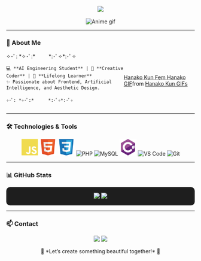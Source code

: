 <p align="center">
  <img src="https://readme-typing-svg.demolab.com?font=Fira+Code&pause=1000&color=FFB6C1&width=435&lines=Hello+there!+I'm+CherryCita.;Welcome+to+my+GitHub+profile!+"/>
</p>

<p align="center">
  <img src="https://i.pinimg.com/originals/3e/bb/69/3ebb69e1c64f6372eaf83b999cfebd9b.gif" alt="Anime gif" width="250">
</p>

---

### 🌸 About Me

<div align="left" style="display: flex; align-items: center;">
  <div>
    ✧･ﾟ: *✧･ﾟ:* 　　 *:･ﾟ✧*:･ﾟ✧
    
    💻 **AI Engineering Student** | 🎨 **Creative Coder** | 🌱 **Lifelong Learner**  
    ✨ Passionate about Frontend, Artificial Intelligence, and Aesthetic Design.
    
    ✧･ﾟ: *✧･ﾟ:* 　　 *:･ﾟ✧*:･ﾟ✧
  </div>
  <div class="tenor-gif-embed" data-postid="856492309132448912" data-share-method="host" data-aspect-ratio="1.76596" data-width="100%"><a href="https://tenor.com/view/hanako-kun-fem-hanako-girl-hanako-tbhk-jshk-gif-856492309132448912">Hanako Kun Fem Hanako GIF</a>from <a href="https://tenor.com/search/hanako+kun-gifs">Hanako Kun GIFs</a></div> <script type="text/javascript" async src="https://tenor.com/embed.js"></script>
</div>

---

### 🛠️ Technologies & Tools

<div align="center">
  <img src="https://raw.githubusercontent.com/devicons/devicon/master/icons/javascript/javascript-plain.svg" title="JavaScript" width="45"> 
  <img src="https://raw.githubusercontent.com/devicons/devicon/master/icons/html5/html5-original.svg" title="HTML5" width="45">
  <img src="https://raw.githubusercontent.com/devicons/devicon/master/icons/css3/css3-original.svg" title="CSS3" width="45">
  <img src="https://cdn.jsdelivr.net/gh/devicons/devicon/icons/php/php-plain.svg" title="PHP" width="45">
  <img src="https://cdn.jsdelivr.net/gh/devicons/devicon/icons/mysql/mysql-original-wordmark.svg" title="MySQL" width="50">
  <img src="https://raw.githubusercontent.com/devicons/devicon/master/icons/csharp/csharp-original.svg" title="C#" width="45">
  <img src="https://cdn.jsdelivr.net/gh/devicons/devicon/icons/vscode/vscode-original.svg" title="VS Code" width="45">
  <img src="https://cdn.jsdelivr.net/gh/devicons/devicon/icons/git/git-original.svg" title="Git" width="45">
</div>

---

### 📊 GitHub Stats

<div align="center" style="background-color:#1E1E1E; padding:15px; border-radius:10px;">
  <img height="180px" src="https://github-readme-stats.vercel.app/api?username=cherrycita-dev&show_icons=true&theme=graywhite&icon_color=FFB6C1&title_color=FFB6C1&include_all_commits=true&count_private=true"/>
  <img height="180px" src="https://github-readme-stats.vercel.app/api/top-langs/?username=cherrycita-dev&layout=compact&langs_count=7&theme=graywhite&title_color=FFB6C1"/>
</div>

---

### 📫 Contact

<p align="center">
  <a href="https://www.linkedin.com/in/cherrycita" target="_blank"><img src="https://img.shields.io/badge/-LinkedIn-%230077B5?style=for-the-badge&logo=linkedin&logoColor=white"></a>
  <a href="mailto:cherrycita.dev@gmail.com"><img src="https://img.shields.io/badge/-Gmail-%23333?style=for-the-badge&logo=gmail&logoColor=white"></a>
</p>

<p align="center">
  🌸 *Let’s create something beautiful together!* 🌸
</p>
